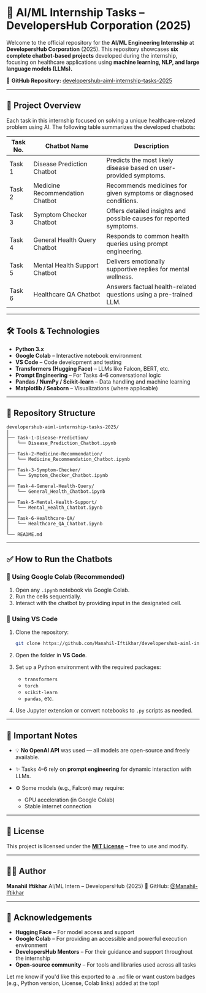 

# 💼 AI/ML Internship Tasks – DevelopersHub Corporation (2025)

Welcome to the official repository for the **AI/ML Engineering Internship** at **DevelopersHub Corporation** (2025). This repository showcases **six complete chatbot-based projects** developed during the internship, focusing on healthcare applications using **machine learning, NLP, and large language models (LLMs).**

🔗 **GitHub Repository:** [developershub-aiml-internship-tasks-2025](https://github.com/Manahil-Iftikhar/developershub-aiml-internship-tasks-2025)

---

## 🚀 Project Overview

Each task in this internship focused on solving a unique healthcare-related problem using AI. The following table summarizes the developed chatbots:

| Task No. | Chatbot Name                    | Description                                                         |
| -------- | ------------------------------- | ------------------------------------------------------------------- |
| Task 1   | Disease Prediction Chatbot      | Predicts the most likely disease based on user-provided symptoms.   |
| Task 2   | Medicine Recommendation Chatbot | Recommends medicines for given symptoms or diagnosed conditions.    |
| Task 3   | Symptom Checker Chatbot         | Offers detailed insights and possible causes for reported symptoms. |
| Task 4   | General Health Query Chatbot    | Responds to common health queries using prompt engineering.         |
| Task 5   | Mental Health Support Chatbot   | Delivers emotionally supportive replies for mental wellness.        |
| Task 6   | Healthcare QA Chatbot           | Answers factual health-related questions using a pre-trained LLM.   |

---

## 🛠️ Tools & Technologies

* **Python 3.x**
* **Google Colab** – Interactive notebook environment
* **VS Code** – Code development and testing
* **Transformers (Hugging Face)** – LLMs like Falcon, BERT, etc.
* **Prompt Engineering** – For Tasks 4–6 conversational logic
* **Pandas / NumPy / Scikit-learn** – Data handling and machine learning
* **Matplotlib / Seaborn** – Visualizations (where applicable)

---

## 📁 Repository Structure

```plaintext
developershub-aiml-internship-tasks-2025/
│
├── Task-1-Disease-Prediction/
│   └── Disease_Prediction_Chatbot.ipynb
│
├── Task-2-Medicine-Recommendation/
│   └── Medicine_Recommendation_Chatbot.ipynb
│
├── Task-3-Symptom-Checker/
│   └── Symptom_Checker_Chatbot.ipynb
│
├── Task-4-General-Health-Query/
│   └── General_Health_Chatbot.ipynb
│
├── Task-5-Mental-Health-Support/
│   └── Mental_Health_Chatbot.ipynb
│
├── Task-6-Healthcare-QA/
│   └── Healthcare_QA_Chatbot.ipynb
│
└── README.md
```

---

## ✅ How to Run the Chatbots

### 🔹 Using Google Colab (Recommended)

1. Open any `.ipynb` notebook via Google Colab.
2. Run the cells sequentially.
3. Interact with the chatbot by providing input in the designated cell.

### 🔸 Using VS Code

1. Clone the repository:

   ```bash
   git clone https://github.com/Manahil-Iftikhar/developershub-aiml-internship-tasks-2025.git
   ```
2. Open the folder in **VS Code**.
3. Set up a Python environment with the required packages:

   * `transformers`
   * `torch`
   * `scikit-learn`
   * `pandas`, etc.
4. Use Jupyter extension or convert notebooks to `.py` scripts as needed.

---

## 📌 Important Notes

* 💡 **No OpenAI API** was used — all models are open-source and freely available.
* ✨ Tasks 4–6 rely on **prompt engineering** for dynamic interaction with LLMs.
* ⚙️ Some models (e.g., Falcon) may require:

  * GPU acceleration (in Google Colab)
  * Stable internet connection

---

## 📄 License

This project is licensed under the **[MIT License](LICENSE)** – free to use and modify.

---

## 🙋‍♀️ Author

**Manahil Iftikhar**
AI/ML Intern – DevelopersHub (2025)
🔗 GitHub: [@Manahil-Iftikhar](https://github.com/Manahil-Iftikhar)

---

## 🤝 Acknowledgements

* **Hugging Face** – For model access and support
* **Google Colab** – For providing an accessible and powerful execution environment
* **DevelopersHub Mentors** – For their guidance and support throughout the internship
* **Open-source community** – For tools and libraries used across all tasks


Let me know if you'd like this exported to a `.md` file or want custom badges (e.g., Python version, License, Colab links) added at the top!
